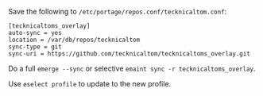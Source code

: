 Save the following to `/etc/portage/repos.conf/tecknicaltom.conf`:

```
[tecknicaltoms_overlay]
auto-sync = yes
location = /var/db/repos/tecknicaltom
sync-type = git
sync-uri = https://github.com/tecknicaltom/tecknicaltoms_overlay.git
```

Do a full `emerge --sync` or selective `emaint sync -r tecknicaltoms_overlay`.

Use `eselect profile` to update to the new profile.
